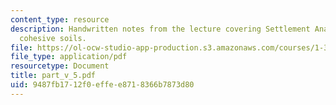 ```yaml
---
content_type: resource
description: Handwritten notes from the lecture covering Settlement Analyses of saturated
  cohesive soils.
file: https://ol-ocw-studio-app-production.s3.amazonaws.com/courses/1-361-advanced-soil-mechanics-fall-2004/9487fb1712f0effee8718366b7873d80_part_v_5.pdf
file_type: application/pdf
resourcetype: Document
title: part_v_5.pdf
uid: 9487fb17-12f0-effe-e871-8366b7873d80
---
```

